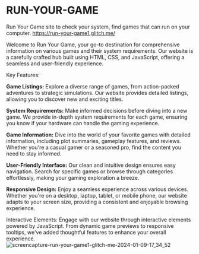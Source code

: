 # RUN-YOUR-GAME
Run Your Game site to check your system, find games that can run on your computer.
https://run-your-game1.glitch.me/

Welcome to Run Your Game, your go-to destination for comprehensive information on various games and their system requirements. Our website is a carefully crafted hub built using HTML, CSS, and JavaScript, offering a seamless and user-friendly experience.

Key Features:

**Game Listings:** Explore a diverse range of games, from action-packed adventures to strategic simulations. Our website provides detailed listings, allowing you to discover new and exciting titles.

**System Requirements:** Make informed decisions before diving into a new game. We provide in-depth system requirements for each game, ensuring you know if your hardware can handle the gaming experience.

**Game Information:** Dive into the world of your favorite games with detailed information, including plot summaries, gameplay features, and reviews. Whether you're a casual gamer or a seasoned pro, find the content you need to stay informed.

**User-Friendly Interface:** Our clean and intuitive design ensures easy navigation. Search for specific games or browse through categories effortlessly, making your gaming exploration a breeze.

**Responsive Design:** Enjoy a seamless experience across various devices. Whether you're on a desktop, laptop, tablet, or mobile phone, our website adapts to your screen size, providing a consistent and enjoyable browsing experience.

Interactive Elements: Engage with our website through interactive elements powered by JavaScript. From dynamic game previews to responsive tooltips, we've added thoughtful features to enhance your overall experience.
![screencapture-run-your-game1-glitch-me-2024-01-09-17_34_52](https://github.com/travolta11/RUN-YOUR-GAME/assets/63265720/4bc6cd60-1fd6-4c10-b8ca-3394c875b7a7)
